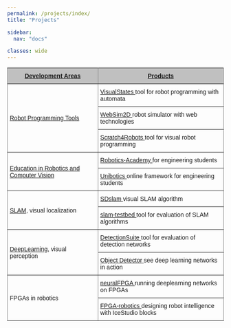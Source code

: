```yaml
---
permalink: /projects/index/
title: "Projects"

sidebar:
  nav: "docs"

classes: wide
---
```


<style type="text/css">
.tg  {border-collapse:collapse;border-spacing:0;}
.tg td{font-family:Arial, sans-serif;font-size:14px;padding:10px 5px;border-style:solid;border-width:1px;overflow:hidden;word-break:normal;border-color:black;}
.tg th{font-family:Arial, sans-serif;font-size:14px;font-weight:normal;padding:10px 5px;border-style:solid;border-width:1px;overflow:hidden;word-break:normal;border-color:black;}
.tg .tg-lboi{border-color:inherit;text-align:left;vertical-align:middle}
.tg .tg-kmbl{font-weight:bold;background-color:#c0c0c0;color:#000000;border-color:inherit;text-align:center;vertical-align:middle}
.tg .tg-0pky{border-color:inherit;text-align:left;vertical-align:top}
</style>
<table class="tg">
  <tr>
    <th class="tg-kmbl"><a href="http://jderobot.org/Projects#Robot_Programming_Tools">Development Areas</a></th>
    <th class="tg-kmbl"><a href="http://jderobot.org/Projects#Robot_Programming_Tools">Products</a></th>
  </tr>
  <tr>
    <td class="tg-lboi" rowspan="3"><a href="http://jderobot.org/Projects#Robot_Programming_Tools">Robot Programming Tools</a></td>
    <td class="tg-lboi"><a href="https://github.com/JdeRobot/VisualStates">VisualStates </a>tool for robot programming with automata</td>
  </tr>
  <tr>
    <td class="tg-0pky"><a href="https://github.com/JdeRobot/WebSim2D">WebSim2D </a>robot simulator with web technologies</td>
  </tr>
  <tr>
    <td class="tg-0pky"><a href="https://github.com/JdeRobot/Scratch4Robots">Scratch4Robots </a>tool for visual robot programming</td>
  </tr>
  <tr>
    <td class="tg-lboi" rowspan="2"><a href="http://jderobot.org/Projects#Academy">Education in Robotics and Computer Vision</a></td>
    <td class="tg-0pky"><a href="http://jderobot.org/Robotics-Academy">Robotics-Academy </a>for engineering students</td>
  </tr>
  <tr>
    <td class="tg-0pky"><a href="https://unibotics.org/">Unibotics </a>online framework for engineering students</td>
  </tr>
  <tr>
    <td class="tg-lboi" rowspan="2"><a href="https://jderobot.org/Projects#SLAM">SLAM</a>, visual localization</td>
    <td class="tg-0pky"><a href="https://github.com/JdeRobot/SDslam">SDslam </a>visual SLAM algorithm</td>
  </tr>
  <tr>
    <td class="tg-0pky"><a href="https://github.com/JdeRobot/slam-TestBed">slam-testbed </a>tool for evaluation of SLAM algorithms<br></td>
  </tr>
  <tr>
    <td class="tg-lboi" rowspan="2"><a href="https://jderobot.org/Projects#DeepLearning">DeepLearning</a>, visual perception</td>
    <td class="tg-0pky"><a href="https://github.com/JdeRobot/dl-DetectionSuite">DetectionSuite </a>tool for evaluation of detection networks</td>
  </tr>
  <tr>
    <td class="tg-0pky"><a href="https://github.com/JdeRobot/dl-objectdetector">Object Detector </a>see deep learning networks in action</td>
  </tr>
  <tr>
    <td class="tg-lboi" rowspan="2">FPGAs in robotics</td>
    <td class="tg-0pky"><a href="https://github.com/JdeRobot/neuralFPGA">neuralFPGA </a>running deeplearning networks on FPGAs</td>
  </tr>
  <tr>
    <td class="tg-0pky"><a href="https://github.com/JdeRobot/FPGA-robotics">FPGA-robotics </a>designing robot intelligence with IceStudio blocks</td>
  </tr>
</table>




